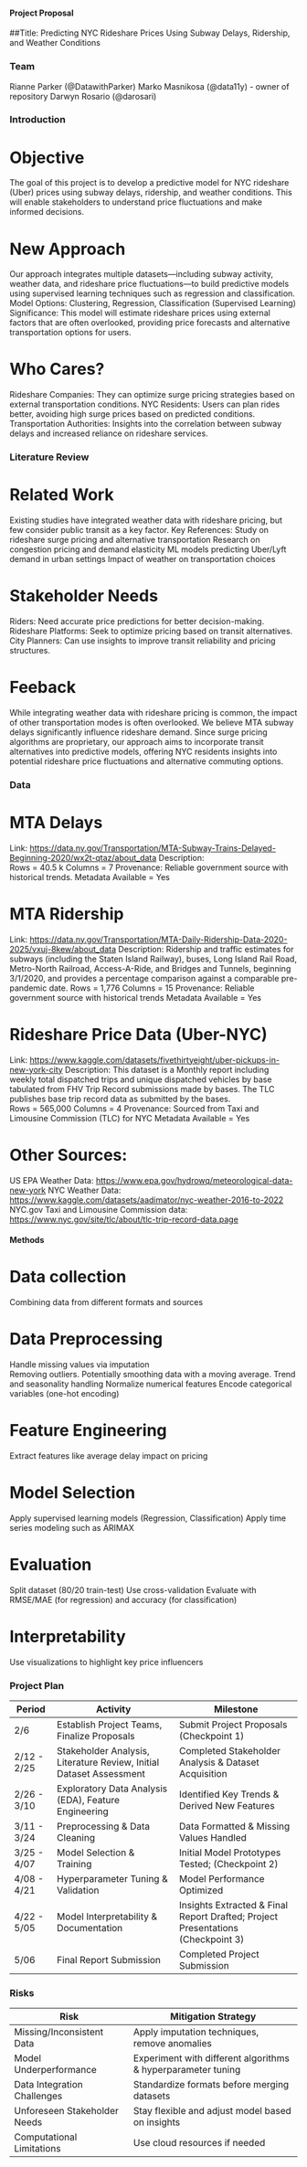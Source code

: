 #### Project Proposal

##Title: Predicting NYC Rideshare Prices Using Subway Delays, Ridership, and Weather Conditions 
 
### Team 
 
Rianne Parker (@DatawithParker) 
Marko Masnikosa (@data11y)  - owner of repository 
Darwyn Rosario (@darosari) 
 
### Introduction 
 
# Objective 
The goal of this project is to develop a predictive model for NYC rideshare (Uber) prices using subway delays, ridership, and weather conditions. This will enable stakeholders to understand price fluctuations and make informed decisions. 
 
# New Approach 
Our approach integrates multiple datasets—including subway activity, weather data, and rideshare price fluctuations—to build predictive models using supervised learning techniques such as regression and classification. 
Model Options: Clustering, Regression, Classification (Supervised Learning) 
Significance: This model will estimate rideshare prices using external factors that are often overlooked, providing price forecasts and alternative transportation options for users. 
 
# Who Cares? 
Rideshare Companies: They can optimize surge pricing strategies based on external transportation conditions. 
NYC Residents: Users can plan rides better, avoiding high surge prices based on predicted conditions. 
Transportation Authorities: Insights into the correlation between subway delays and increased reliance on rideshare services. 
 
### Literature Review 
 
# Related Work 
Existing studies have integrated weather data with rideshare pricing, but few consider public transit as a key factor. 
Key References: 
Study on rideshare surge pricing and alternative transportation 
Research on congestion pricing and demand elasticity 
ML models predicting Uber/Lyft demand in urban settings 
Impact of weather on transportation choices 
 
# Stakeholder Needs 
Riders: Need accurate price predictions for better decision-making. 
Rideshare Platforms: Seek to optimize pricing based on transit alternatives. 
City Planners: Can use insights to improve transit reliability and pricing structures. 
 
# Feeback 
While integrating weather data with rideshare pricing is common, the impact of other transportation modes is often overlooked. We believe MTA subway delays significantly influence rideshare demand. Since surge pricing algorithms are proprietary, our approach aims to incorporate transit alternatives into predictive models, offering NYC residents insights into potential rideshare price fluctuations and alternative commuting options. 
 
### Data 
 
# MTA Delays 
Link: https://data.ny.gov/Transportation/MTA-Subway-Trains-Delayed-Beginning-2020/wx2t-qtaz/about_data 
Description:  
Rows = 40.5 k 
Columns = 7 
Provenance: Reliable government source with historical trends. 
Metadata Available = Yes 
 
# MTA Ridership 
Link: https://data.ny.gov/Transportation/MTA-Daily-Ridership-Data-2020-2025/vxuj-8kew/about_data 
Description: Ridership and traffic estimates for subways (including the Staten Island Railway), buses, Long Island Rail Road, Metro-North Railroad, Access-A-Ride, and Bridges and Tunnels, beginning 3/1/2020, and provides a percentage comparison against a comparable pre-pandemic date. 
Rows = 1,776 
Columns = 15 
Provenance: Reliable government source with historical trends 
Metadata Available = Yes 
 
# Rideshare Price Data (Uber-NYC) 
Link: https://www.kaggle.com/datasets/fivethirtyeight/uber-pickups-in-new-york-city 
Description: This dataset is a Monthly report including weekly total dispatched trips and unique dispatched vehicles by base tabulated from FHV Trip Record submissions made by bases. The TLC publishes base trip record data as submitted by the bases.  
Rows = 565,000 
Columns = 4 
Provenance: Sourced from Taxi and Limousine Commission (TLC) for NYC 
Metadata Available = Yes 
 
# Other Sources: 
US EPA Weather Data: https://www.epa.gov/hydrowq/meteorological-data-new-york 
NYC Weather Data: https://www.kaggle.com/datasets/aadimator/nyc-weather-2016-to-2022 	 
NYC.gov Taxi and Limousine Commission data: https://www.nyc.gov/site/tlc/about/tlc-trip-record-data.page 
 
 
#### Methods  
 
# Data collection 
Combining data from different formats and sources 
# Data Preprocessing 
Handle missing values via imputation  
Removing outliers. 
Potentially smoothing data with a moving average. 
Trend and seasonality handling 
Normalize numerical features 
Encode categorical variables (one-hot encoding) 
# Feature Engineering 
Extract features like average delay impact on pricing 
# Model Selection 
Apply supervised learning models (Regression, Classification) 
Apply time series modeling such as ARIMAX 
# Evaluation 
Split dataset (80/20 train-test) 
Use cross-validation 
Evaluate with RMSE/MAE (for regression) and accuracy (for classification) 
# Interpretability 
Use visualizations to highlight key price influencers 
 
 
### Project Plan 
 
| Period        | Activity                                        | Milestone |
|--------------|------------------------------------------------|-----------------------------------------------|
| 2/6         | Establish Project Teams, Finalize Proposals    | Submit Project Proposals (Checkpoint 1)      |
| 2/12 - 2/25 | Stakeholder Analysis, Literature Review, Initial Dataset Assessment | Completed Stakeholder Analysis & Dataset Acquisition |
| 2/26 - 3/10 | Exploratory Data Analysis (EDA), Feature Engineering | Identified Key Trends & Derived New Features |
| 3/11 - 3/24 | Preprocessing & Data Cleaning                  | Data Formatted & Missing Values Handled      |
| 3/25 - 4/07 | Model Selection & Training                     | Initial Model Prototypes Tested; (Checkpoint 2) |
| 4/08 - 4/21 | Hyperparameter Tuning & Validation             | Model Performance Optimized                  |
| 4/22 - 5/05 | Model Interpretability & Documentation         | Insights Extracted & Final Report Drafted; Project Presentations (Checkpoint 3) |
| 5/06       | Final Report Submission                         | Completed Project Submission                 |

 
### Risks 
 
| Risk                         | Mitigation Strategy                                           |
|------------------------------|--------------------------------------------------------------|
| Missing/Inconsistent Data     | Apply imputation techniques, remove anomalies               |
| Model Underperformance       | Experiment with different algorithms & hyperparameter tuning |
| Data Integration Challenges  | Standardize formats before merging datasets                 |
| Unforeseen Stakeholder Needs | Stay flexible and adjust model based on insights           |
| Computational Limitations    | Use cloud resources if needed                               |

 
 


